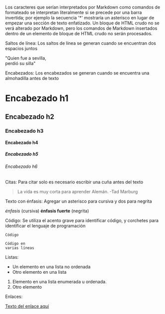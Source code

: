 Los caracteres que serían interpretados por Markdown como comandos de formateado se interpretan literalmente si se precede por una barra invertida; por ejemplo la secuencia '\*' mostraría un asterisco en lugar de empezar una sección de texto enfatizado. Un bloque de HTML crudo no se verá alterado por Markdown, pero los comandos de Markdown insertados dentro de un elemento de bloque de HTML crudo no serán procesados.

Saltos de línea: Los saltos de línea se generan cuando se encuentran dos espacios juntos

"Quien fue a sevilla,  
perdió su silla"

Encabezados: Los encabezados se generan cuando se encuentra una almohadilla antes de texto

# Encabezado h1 
## Encabezado h2
### Encabezado h3
#### Encabezado h4
##### Encabezado h5
###### Encabezado h6

Citas: Para citar solo es necesario escribir una cuña antes del texto

> La vida es muy corta para aprender Alemán. -Tad Marburg

Texto con énfasis: Agregar un asterisco para cursiva y dos para negrita

 *énfasis* (cursiva)
 **énfasis fuerte** (negrita)
 
Código: Se utiliza el acento grave para identificar código, y corchetes para identificar el lenguaje de programación

 `Código`
 ``` [language]
 Código en 
 varias líneas
 ```
 
Listas:

 * Un elemento en una lista no ordenada
 * Otro elemento en una lista
 1. Elemento en una lista enumerada u ordenada.
 2. Otro elemento
 
Enlaces:

 [Texto del enlace aquí](https://github.com/ "Título del enlace")
